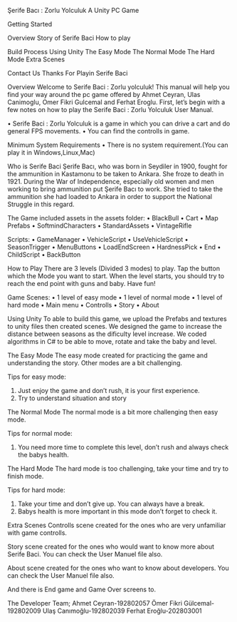 Şerife Bacı : Zorlu Yolculuk
A Unity PC Game

Getting Started

Overview 
Story of Serife Baci 
How to play 

Build Process
Using Unity 
The Easy Mode 
The Normal Mode 
The Hard Mode
Extra Scenes 

Contact Us
Thanks For Playin Serife Baci 

Overview
Welcome to Serife Baci : Zorlu yolculuk! This manual will help you find your way around the pc game offered by Ahmet Ceyran, 
Ulas Canimoglu, Omer Fikri Gulcemal and Ferhat Eroglu. First, let’s begin with a few notes on how to play the Serife Baci : Zorlu Yolculuk 
User Manual.

• Serife Baci : Zorlu Yolculuk is a game in which you can drive a cart and do general FPS movements.
• You can find the controlls in game.

Minimum System Requirements
• There is no system requirement.(You can play it in Windows,Linux,Mac)

Who is Serife Baci
Şerife Bacı, who was born in Seydiler in 1900, fought for the ammunition in Kastamonu to be taken to Ankara. 
She froze to death in 1921. During the War of Independence, especially old women and men working to bring ammunition put Şerife Bacı to work. 
She tried to take the ammunition she had loaded to Ankara in order to support the National Struggle in this regard.

The Game included assets in the assets folder:
• BlackBull
• Cart
• Map Prefabs
• SoftmindCharacters
• StandardAssets
• VintageRifle

Scripts:
• GameManager
• VehicleScript
• UseVehicleScript
• SeasonTrigger
• MenuButtons
• LoadEndScreen
• HardnessPick
• End
• ChildScript
• BackButton

How to Play
There are 3 levels (Divided 3 modes) to play. Tap the button which the Mode you want to start. 
When the level starts, you should try to reach the end point with guns and baby. Have fun!

Game Scenes:
• 1 level of easy mode
• 1 level of normal mode
• 1 level of hard mode
• Main menu
• Controlls
• Story
• About

Using Unity
To able to build this game, we upload the Prefabs and textures to unity files then created scenes.
We designed the game to increase the distance between seasons as the dificulty level increase. 
We coded algorithms in C# to be able to move, rotate and take the baby and level.

The Easy Mode
The easy mode created for practicing the game and understanding the story. Other modes are a bit challenging.

Tips for easy mode:
1. Just enjoy the game and don’t rush, it is your first experience.
2. Try to understand situation and story

The Normal Mode
The normal mode is a bit more challenging then easy mode.

Tips for normal mode:
1. You need more time to complete this level, don’t rush and always check the babys health.

The Hard Mode
The hard mode is too challenging, take your time and try to finish mode.

Tips for hard mode:
1. Take your time and don’t give up. You can always have a break.
2. Babys health is more important in this mode don’t forget to check it.

Extra Scenes
Controlls scene created for the ones who are very unfamiliar with game controlls.

Story scene created for the ones who would want to know more about Serife Baci. You can check the User Manuel file also.

About scene created for the ones who want to know about developers.
You can check the User Manuel file also.

And there is End game and Game Over screens to.

The Developer Team;
Ahmet Ceyran-192802057
Ömer Fikri Gülcemal-192802009
Ulaş Canımoğlu-192802039
Ferhat Eroğlu-202803001
